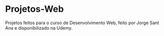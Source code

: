 # Projetos-Web
Projetos feitos para o curso de Desenvolvimento Web, feito por Jorge Sant Ana e disponibilizado na Udemy.
